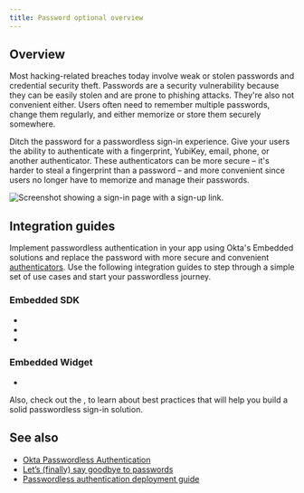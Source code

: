 ```yaml
---
title: Password optional overview
---
```


## Overview

Most hacking-related breaches today involve weak or stolen passwords and credential security theft. Passwords are a security vulnerability because they can be easily stolen and are prone to phishing attacks. They're also not convenient either. Users often need to remember multiple passwords, change them regularly, and either memorize or store them securely somewhere.

Ditch the password for a passwordless sign-in experience. Give your users the ability to authenticate with a fingerprint, YubiKey, email, phone, or another authenticator. These authenticators can be more secure – it's harder to steal a fingerprint than a password – and more convenient since users no longer have to memorize and manage their passwords.

<div class="three-quarters">

![Screenshot showing a sign-in page with a sign-up link.](/img/pwd-optional/pwd-optional-overview-xy-diagram.png)

</div>

## Integration guides

Implement passwordless authentication in your app using Okta's Embedded solutions and replace the password with more secure and convenient [authenticators](/docs/guides/authenticators-overview/main/). Use the following integration guides to step through a simple set of use cases and start your passwordless journey.

### Embedded SDK

* <StackSnippet snippet="signupwithemail" inline/>
* <StackSnippet snippet="signinwithemail" inline/>
* <StackSnippet snippet="changeemail" inline/>

### Embedded Widget

* <StackSnippet snippet="widgetsignin" inline/>

Also, check out the <StackSnippet snippet="bestpractices" inline/>, to learn about best practices that will help you build a solid passwordless sign-in solution.

## See also

* [Okta Passwordless Authentication](https://www.okta.com/passwordless-authentication/)
* [Let’s (finally) say goodbye to passwords](https://www.okta.com/go-passwordless/)
* [Passwordless authentication deployment guide](https://help.okta.com/oie/en-us/Content/Topics/identity-engine/guides/pwa/pwa-main.htm)
